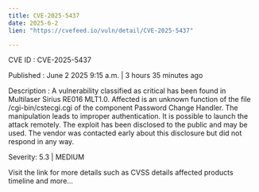 ```yaml
---
title: CVE-2025-5437
date: 2025-6-2
lien: "https://cvefeed.io/vuln/detail/CVE-2025-5437"

---
```


CVE ID : CVE-2025-5437

Published :  June 2
2025
9:15 a.m. | 3 hours
35 minutes ago

Description : A vulnerability classified as critical has been found in Multilaser Sirius RE016 MLT1.0. Affected is an unknown function of the file /cgi-bin/cstecgi.cgi of the component Password Change Handler. The manipulation leads to improper authentication. It is possible to launch the attack remotely. The exploit has been disclosed to the public and may be used. The vendor was contacted early about this disclosure but did not respond in any way.

Severity: 5.3 | MEDIUM

Visit the link for more details
such as CVSS details
affected products
timeline
and more...
